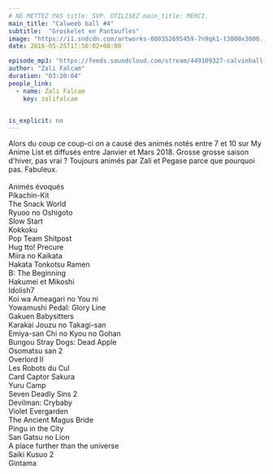 ```yaml
---
# NE METTEZ PAS title: SVP. UTILISEZ main_title: MERCI.
main_title: "Calweeb ball #4"
subtitle:  "Groskelet en Pantoufles"
image: "https://i1.sndcdn.com/artworks-000352695459-7n9qk1-t3000x3000.jpg"
date: 2018-05-25T17:50:02+00:00

episode_mp3: "https://feeds.soundcloud.com/stream/449109327-calvinball-radio-calweeb-ball-4-groskelet-en-pantoufles.mp3"
author: "Zali Falcam"
duration: "03:20:04"
people_link: 
  - name: Zali Falcam
    key: zalifalcam


is_explicit: no
---
```


<PodcastHeader/>

<!-- ECRIRE LA DESCRIPTION DE L'EPISODE SOUS CETTE LIGNE -->
Alors du coup ce coup-ci on a causé des animés notés entre 7 et 10 sur My Anime List et diffusés entre Janvier et Mars 2018. Grosse grosse saison d'hiver, pas vrai ? Toujours animés par Zali et Pegase parce que pourquoi pas. Fabuleux.<br><br>Animés évoqués<br>Pikachin-Kit<br>The Snack World<br>Ryuoo no Oshigoto<br>Slow Start<br>Kokkoku<br>Pop Team Shitpost<br>Hug tto! Precure<br>Miira no Kaikata<br>Hakata Tonkotsu Ramen<br>B: The Beginning<br>Hakumei et Mikoshi<br>Idolish7<br>Koi wa Ameagari no You ni<br>Yowamushi Pedal: Glory Line<br>Gakuen Babysitters<br>Karakai Jouzu no Takagi-san<br>Emiya-san Chi no Kyou no Gohan<br>Bungou Stray Dogs: Dead Apple<br>Osomatsu san 2<br>Overlord II<br>Les Robots du Cul<br>Card Captor Sakura<br>Yuru Camp<br>Seven Deadly Sins 2<br>Devilman: Crybaby<br>Violet Evergarden<br>The Ancient Magus Bride<br>Pingu in the City<br>San Gatsu no Lion<br>A place further than the universe<br>Saiki Kusuo 2<br>Gintama

